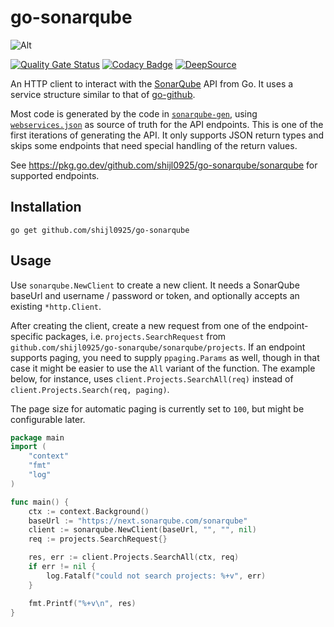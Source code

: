 # go-sonarqube

![Alt](https://repobeats.axiom.co/api/embed/9761ef8e37a45d95b447066467cfdcfab4f0a0e3.svg "Repobeats analytics image")

[![Quality Gate Status](https://sonarcloud.io/api/project_badges/measure?project=shijl0925_go-sonarqube&metric=alert_status)](https://sonarcloud.io/summary/new_code?id=shijl0925_go-sonarqube)
[![Codacy Badge](https://app.codacy.com/project/badge/Grade/348d869a77a64dfc997b9a273d03d5cc)](https://app.codacy.com/gh/shijl0925/go-sonarqube/dashboard?utm_source=gh&utm_medium=referral&utm_content=&utm_campaign=Badge_grade)
[![DeepSource](https://app.deepsource.com/gh/shijl0925/go-sonarqube.svg/?label=active+issues&show_trend=true&token=PA2BnEYezTikvrDIXI4r2ryp)](https://app.deepsource.com/gh/shijl0925/go-sonarqube/)

An HTTP client to interact with the [SonarQube](https://next.sonarqube.com/sonarqube/) API from Go. It uses a service structure
similar to that of [go-github](https://github.com/google/go-github).

Most code is generated by the code in [`sonarqube-gen`](https://github.com/shijl0925/sonarqube-gen), using [`webservices.json`](https://next.sonarqube.com/sonarqube/api/webservices/list?include_internals=false)
as source of truth for the API endpoints. This is one of the first iterations of generating the API. It only supports
JSON return types and skips some endpoints that need special handling of the return values.

See https://pkg.go.dev/github.com/shijl0925/go-sonarqube/sonarqube for supported endpoints.

## Installation

```shell
go get github.com/shijl0925/go-sonarqube
```

## Usage

Use `sonarqube.NewClient` to create a new client. It needs a SonarQube baseUrl and username / password or token, and optionally accepts
an existing `*http.Client`.

After creating the client, create a new request from one of the endpoint-specific packages, i.e.
`projects.SearchRequest` from `github.com/shijl0925/go-sonarqube/sonarqube/projects`. If an endpoint supports paging,
you need to supply `ppaging.Params` as well, though in that case it might be easier to use the `All` variant of the
function. The example below, for instance, uses `client.Projects.SearchAll(req)` instead of `client.Projects.Search(req, paging)`.

The page size for automatic paging is currently set to `100`, but might be configurable later.

```go
package main
import (
	"context"
	"fmt"
	"log"
)

func main() {
    ctx := context.Background()
    baseUrl := "https://next.sonarqube.com/sonarqube"
    client := sonarqube.NewClient(baseUrl, "", "", nil)
    req := projects.SearchRequest{}

    res, err := client.Projects.SearchAll(ctx, req)
    if err != nil {
        log.Fatalf("could not search projects: %+v", err)
    }

    fmt.Printf("%+v\n", res)
}
```
